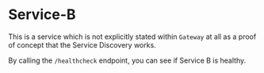 # Service-B

This is a service which is not explicitly stated within `Gateway` at all as a proof of concept that the Service Discovery works.

By calling the `/healthcheck` endpoint, you can see if Service B is healthy.

